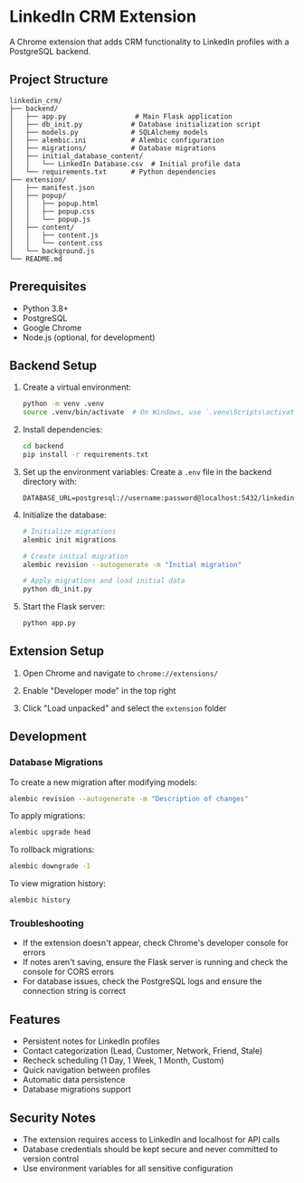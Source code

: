 # LinkedIn CRM Extension

A Chrome extension that adds CRM functionality to LinkedIn profiles with a PostgreSQL backend.

## Project Structure
```
linkedin_crm/
├── backend/
│   ├── app.py                 # Main Flask application
│   ├── db_init.py            # Database initialization script
│   ├── models.py             # SQLAlchemy models
│   ├── alembic.ini           # Alembic configuration
│   ├── migrations/           # Database migrations
│   ├── initial_database_content/
│   │   └── LinkedIn Database.csv  # Initial profile data
│   └── requirements.txt      # Python dependencies
├── extension/
│   ├── manifest.json
│   ├── popup/
│   │   ├── popup.html
│   │   ├── popup.css
│   │   └── popup.js
│   ├── content/
│   │   ├── content.js
│   │   └── content.css
│   └── background.js
└── README.md
```

## Prerequisites

- Python 3.8+
- PostgreSQL
- Google Chrome
- Node.js (optional, for development)

## Backend Setup

1. Create a virtual environment:
   ```bash
   python -m venv .venv
   source .venv/bin/activate  # On Windows, use `.venv\Scripts\activate`
   ```

2. Install dependencies:
   ```bash
   cd backend
   pip install -r requirements.txt
   ```

3. Set up the environment variables:
   Create a `.env` file in the backend directory with:
   ```
   DATABASE_URL=postgresql://username:password@localhost:5432/linkedin_crm
   ```

4. Initialize the database:
   ```bash
   # Initialize migrations
   alembic init migrations

   # Create initial migration
   alembic revision --autogenerate -m "Initial migration"

   # Apply migrations and load initial data
   python db_init.py
   ```

5. Start the Flask server:
   ```bash
   python app.py
   ```

## Extension Setup

1. Open Chrome and navigate to `chrome://extensions/`

2. Enable "Developer mode" in the top right

3. Click "Load unpacked" and select the `extension` folder

## Development

### Database Migrations

To create a new migration after modifying models:
```bash
alembic revision --autogenerate -m "Description of changes"
```

To apply migrations:
```bash
alembic upgrade head
```

To rollback migrations:
```bash
alembic downgrade -1
```

To view migration history:
```bash
alembic history
```

### Troubleshooting

- If the extension doesn't appear, check Chrome's developer console for errors
- If notes aren't saving, ensure the Flask server is running and check the console for CORS errors
- For database issues, check the PostgreSQL logs and ensure the connection string is correct

## Features

- Persistent notes for LinkedIn profiles
- Contact categorization (Lead, Customer, Network, Friend, Stale)
- Recheck scheduling (1 Day, 1 Week, 1 Month, Custom)
- Quick navigation between profiles
- Automatic data persistence
- Database migrations support

## Security Notes

- The extension requires access to LinkedIn and localhost for API calls
- Database credentials should be kept secure and never committed to version control
- Use environment variables for all sensitive configuration
